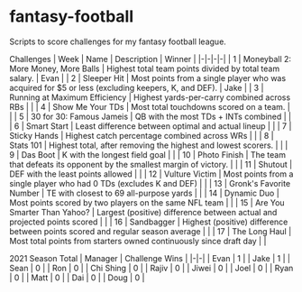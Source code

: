 # fantasy-football

Scripts to score challenges for my fantasy football league.

Challenges
| Week | Name | Description | Winner |
|-|-|-|-|
| 1 | Moneyball 2: More Money, More Balls | Highest total team points divided by total team salary. | Evan |
| 2 | Sleeper Hit | Most points from a single player who was acquired for $5 or less (excluding keepers, K, and DEF). | Jake |
| 3 | Running at Maximum Efficiency | Highest yards-per-carry combined across RBs | |
| 4 | Show Me Your TDs | Most total touchdowns scored on a team. | |
| 5 | 30 for 30: Famous Jameis | QB with the most TDs + INTs combined | |
| 6 | Smart Start | Least difference between optimal and actual lineup | |
| 7 | Sticky Hands | Highest catch percentage combined across WRs | |
| 8 | Stats 101 | Highest total, after removing the highest and lowest scorers. | |
| 9 | Das Boot | K with the longest field goal | |
| 10 | Photo Finish | The team that defeats its opponent by the smallest margin of victory. | |
| 11 | Shutout | DEF with the least points allowed | |
| 12 | Vulture Victim | Most points from a single player who had 0 TDs (excludes K and DEF) | |
| 13 | Gronk's Favorite Number | TE with closest to 69 all-purpose yards | |
| 14 | Dynamic Duo | Most points scored by two players on the same NFL team | |
| 15 | Are You Smarter Than Yahoo? | Largest (positive) difference between actual and projected points scored | |
| 16 | Sandbagger | Highest (positive) difference between points scored and regular season average | |
| 17 | The Long Haul | Most total points from starters owned continuously since draft day | |

2021 Season Total
| Manager | Challenge Wins |
|-|-|
| Evan | 1 |
| Jake | 1 |
| Sean | 0 |
| Ron | 0 |
| Chi Shing | 0 |
| Rajiv | 0 |
| Jiwei | 0 |
| Joel | 0 |
| Ryan | 0 |
| Matt | 0 |
| Dai | 0 |
| Doug | 0 |
